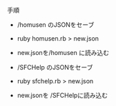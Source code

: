 手順

* /homusen のJSONをセーブ
* ruby homusen.rb > new.json
* new.jsonを/homusen に読み込む



* /SFCHelp のJSONをセーブ
* ruby sfchelp.rb > new.json
* new.jsonを /SFCHelpに読み込む

